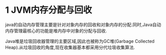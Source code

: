 # 1 JVM内存分配与回收 #

java的自动内存管理主要是针对对象内存的回收和对象内存的分配.同时,Java自动内存管理最核心的功能是堆内存中对象的分配与回收.

Java堆是垃圾回收器管理的主要区域,因此也被称为GC堆(Garbage Collected Heap).从垃圾回收的角度,现在收集器基本都采用分代垃圾收集算法.
